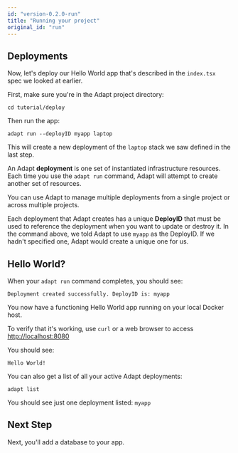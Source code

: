 ```yaml
---
id: "version-0.2.0-run"
title: "Running your project"
original_id: "run"
---
```

<!-- DOCTOC SKIP -->

## Deployments

Now, let's deploy our Hello World app that's described in the `index.tsx` spec we looked at earlier.

First, make sure you're in the Adapt project directory:
<!-- doctest command -->

```console
cd tutorial/deploy
```

Then run the app:
<!-- doctest command -->

```console
adapt run --deployID myapp laptop
```

This will create a new deployment of the `laptop` stack we saw defined in the last step.

An Adapt **deployment** is one set of instantiated infrastructure resources.
Each time you use the `adapt run` command, Adapt will attempt to create another set of resources.

You can use Adapt to manage multiple deployments from a single project or across multiple projects.

Each deployment that Adapt creates has a unique **DeployID** that must be used to reference the deployment when you want to update or destroy it.
In the command above, we told Adapt to use `myapp` as the DeployID.
If we hadn't specified one, Adapt would create a unique one for us.

## Hello World?

When your `adapt run` command completes, you should see:

<!-- doctest output { matchRegex: "Deployment created successfully. DeployID is: myapp" } -->

```console
Deployment created successfully. DeployID is: myapp
```

You now have a functioning Hello World app running on your local Docker host.

To verify that it's working, use `curl` or a web browser to access [http://localhost:8080](http://localhost:8080)

You should see:

<!-- doctest exec { cmd: "$HOSTCURL http://localhost:8080", matchRegex: "Hello World!\\n" } -->

```console
Hello World!
```

You can also get a list of all your active Adapt deployments:
<!-- doctest command -->

```console
adapt list
```

<!-- doctest output { matchRegex: "\\nmyapp\\n" } -->

You should see just one deployment listed: `myapp`

## Next Step

Next, you'll add a database to your app.
